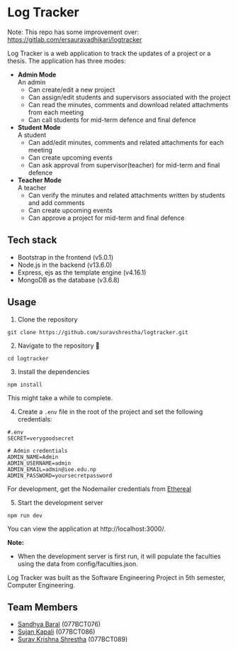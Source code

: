 # Log Tracker

Note: This repo has some improvement over: https://gitlab.com/ersauravadhikari/logtracker

Log Tracker is a web application to track the updates of a project or a thesis. The application has three modes:
* **Admin Mode**   
An admin 
	* Can create/edit a new project
	* Can assign/edit students and supervisors associated with the project
	* Can read the minutes, comments and download related attachments from each meeting  
	* Can call students for mid-term defence and final defence
* **Student Mode**   
A student
    * Can add/edit minutes, comments and related attachments for each meeting
    * Can create upcoming events 
    * Can ask approval from supervisor(teacher) for mid-term and final defence
* **Teacher Mode**   
A teacher
	* Can verify the minutes and related attachments written by students and add comments
	* Can create upcoming events 
	* Can approve a project for mid-term and final defence

## Tech stack
* Bootstrap in the frontend (v5.0.1)
* Node.js in the backend (v13.6.0)
* Express, ejs as the template engine (v4.16.1)
* MongoDB as the database (v3.6.8)

## Usage
1. Clone the repository
```
git clone https://github.com/suravshrestha/logtracker.git
```

2. Navigate to the repository :open_file_folder:
```
cd logtracker
```

3. Install the dependencies
```
npm install
```
This might take a while to complete.

4. Create a `.env` file in the root of the project and set the following credentials:
```
#.env
SECRET=verygoodsecret

# Admin credentials
ADMIN_NAME=Admin
ADMIN_USERNAME=admin
ADMIN_EMAIL=admin@ioe.edu.np
ADMIN_PASSWORD=yoursecretpassword
```
For development, get the Nodemailer credentials from [Ethereal](https://ethereal.email/)

5. Start the development server
```
npm run dev
```

You can view the application at http://localhost:3000/.

**Note:**
- When the development server is first run, it will populate the faculties using the data from config/faculties.json.

Log Tracker was built as the Software Engineering Project in 5th semester, Computer Engineering.

## Team Members
* [Sandhya Baral](https://github.com/Sandukkk) (077BCT076)
* [Sujan Kapali](https://github.com/Sk47R) (077BCT086)
* [Surav Krishna Shrestha](https://github.com/suravshrestha) (077BCT089)
